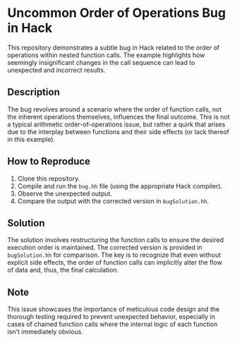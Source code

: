 # Uncommon Order of Operations Bug in Hack

This repository demonstrates a subtle bug in Hack related to the order of operations within nested function calls.  The example highlights how seemingly insignificant changes in the call sequence can lead to unexpected and incorrect results.

## Description

The bug revolves around a scenario where the order of function calls, not the inherent operations themselves, influences the final outcome. This is not a typical arithmetic order-of-operations issue, but rather a quirk that arises due to the interplay between functions and their side effects (or lack thereof in this example).

## How to Reproduce

1. Clone this repository.
2. Compile and run the `bug.hh` file (using the appropriate Hack compiler).
3. Observe the unexpected output.
4. Compare the output with the corrected version in `bugSolution.hh`.

## Solution

The solution involves restructuring the function calls to ensure the desired execution order is maintained.  The corrected version is provided in `bugSolution.hh` for comparison.  The key is to recognize that even without explicit side effects, the order of function calls can implicitly alter the flow of data and, thus, the final calculation.

## Note

This issue showcases the importance of meticulous code design and the thorough testing required to prevent unexpected behavior, especially in cases of chained function calls where the internal logic of each function isn't immediately obvious.